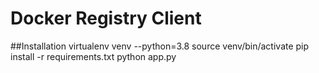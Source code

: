 # Docker Registry Client

##Installation
virtualenv venv --python=3.8
source venv/bin/activate
pip install -r requirements.txt
python app.py 
